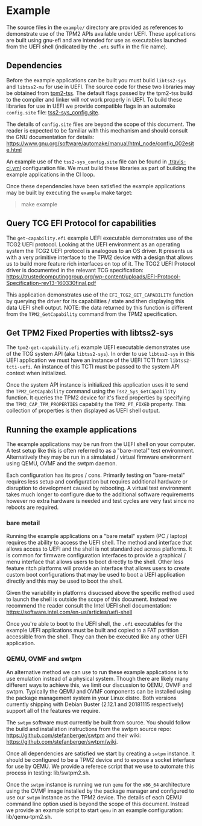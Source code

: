 # Example
The source files in the `example/` directory are provided as references
to demonstrate use of the TPM2 APIs available under UEFI. These
applications are built using gnu-efi and are intended for use as
executables launched from the UEFI shell (indicated by the `.efi`
suffix in the file name).

## Dependencies
Before the example applications can be built you must build `libtss2-sys`
and `libtss2-mu` for use in UEFI. The source code for these two libraries
may be obtained from [tpm2-tss](https://github.com/tpm2-software/tpm2-tss).
The default flags passed by the tpm2-tss build to the compiler and linker
will *not* work properly in UEFI. To build these libraries for use in UEFI
we provide compatible flags in an automake `config.site` file:
[tss2-sys_config.site](lib/tss2-sys_config.site).

The details of `config.site` files are beyond the scope of this document.
The reader is expected to be familiar with this mechanism and should
consult the GNU documentation for details:
https://www.gnu.org/software/automake/manual/html_node/config_002esite.html

An example use of the `tss2-sys_config.site` file can be found in
[.travis-ci.yml](.travis-ci.yml) configuration file. We must build these
libraries as part of building the example applications in the CI loop.

Once these dependencies have been satisfied the example applications may
be built by executing the `example` make target:
> make example

## Query TCG EFI Protocol for capabilities
The `get-capability.efi` example UEFI executable demonstrates use of the
TCG2 UEFI protocol. Looking at the UEFI environment as an operating
system the TCG2 UEFI protocol is analogous to an OS driver. It presents
us with a very primitive interface to the TPM2 device with a design that
allows us to build more feature rich interfaces on top of it. The TCG2
UEFI Protocol driver is documented in the relevant TCG specification:
https://trustedcomputinggroup.org/wp-content/uploads/EFI-Protocol-Specification-rev13-160330final.pdf

This application demonstrates use of the `EFI_TCG2_GET_CAPABILITY`
function by querying the driver for its capabilities / state and then
displaying this data UEFI shell output. NOTE: the data returned by this
function is different from the `TPM2_GetCapability` command from the TPM2
specification.

## Get TPM2 Fixed Properties with libtss2-sys
The `tpm2-get-capability.efi` example UEFI executable demonstrates use of
the TCG system API (aka `libtss2-sys`). In order to use `libtss2-sys` in
this UEFI application we must have an instance of the UEFI TCTI from
`libtss2-tcti-uefi`. An instance of this TCTI must be passed to the
system API context when initialized.

Once the system API instance is initialized this application uses it to
send the `TPM2_GetCapability` command using the `Tss2_Sys_GetCapability`
function. It queries the TPM2 device for it's fixed properties by
specifying the `TPM2_CAP_TPM_PROPERTIES` capability the `TPM2_PT_FIXED`
property. This collection of properties is then displayed as UEFI shell
output.

## Running the example applications
The example applications may be run from the UEFI shell on your computer.
A test setup like this is often referred to as a "bare-metal" test
environment. Alternatively they may be run in a simulated / virtual
firmware environment using QEMU, OVMF and the swtpm daemon.

Each configuration has its pros / cons. Primarily testing on "bare-metal"
requires less setup and configuration but requires additional hardware or
disruption to development caused by rebooting. A virtual test environment
takes much longer to configure due to the additional software requirements
however no extra hardware is needed and test cycles are very fast since no
reboots are required.

### bare metail
Running the example applications on a "bare metal" system (PC / laptop)
requires the ability to access the UEFI shell. The method and interface
that allows access to UEFI and the shell is not standardized across
platforms. It is common for firmware configuration interfaces to provide a
graphical / menu interface that allows users to boot directly to the
shell. Other less feature ritch platforms will provide an interface that
allows users to create custom boot configurations that may be used to boot
a UEFI application directly and this may be used to boot the shell.

Given the variability in platforms disucssed above the specific method
used to launch the shell is outside the scope of this document. Instead
we recommend the reader consult the Intel UEFI shell documentation:
https://software.intel.com/en-us/articles/uefi-shell

Once you're able to boot to the UEFI shell, the `.efi` executables for
the example UEFI applications must be built and copied to a FAT partition
accessible from the shell. They can then be executed like any other UEFI
application.

### QEMU, OVMF and swtpm
An alternative method we can use to run these example applications is to
use emulation instead of a physical system. Though there are likely many
different ways to achieve this, we limit our discussion to QEMU, OVMF and
swtpm. Typically the QEMU and OVMF components can be installed using the
package management system in your Linux distro. Both versions currently
shipping with Debian Buster (2.12.1 and 20181115 respectively) support all
of the features we require.

The `swtpm` software must currently be built from source. You should
follow the build and installation instructions from the swtpm source
repo: https://github.com/stefanberger/swtpm and their wiki:
https://github.com/stefanberger/swtpm/wiki.

Once all dependencies are satisfied we start by creating a `swtpm`
instance. It should be configured to be a TPM2 device and to expose a
socket interface for use by QEMU. We provide a referece script that we
use to automate this process in testing: lib/swtpm2.sh.

Once the `swtpm` instance is running we run `qemu` for the `x86_64`
architecture using the OVMF image installed by the package manager and
configured to use our `swtpm` instance as the TPM2 device. The details of
each QEMU command line option used is beyond the scope of this document.
Instead we provide an example script to start `qemu` in an example
configuration: lib/qemu-tpm2.sh.
